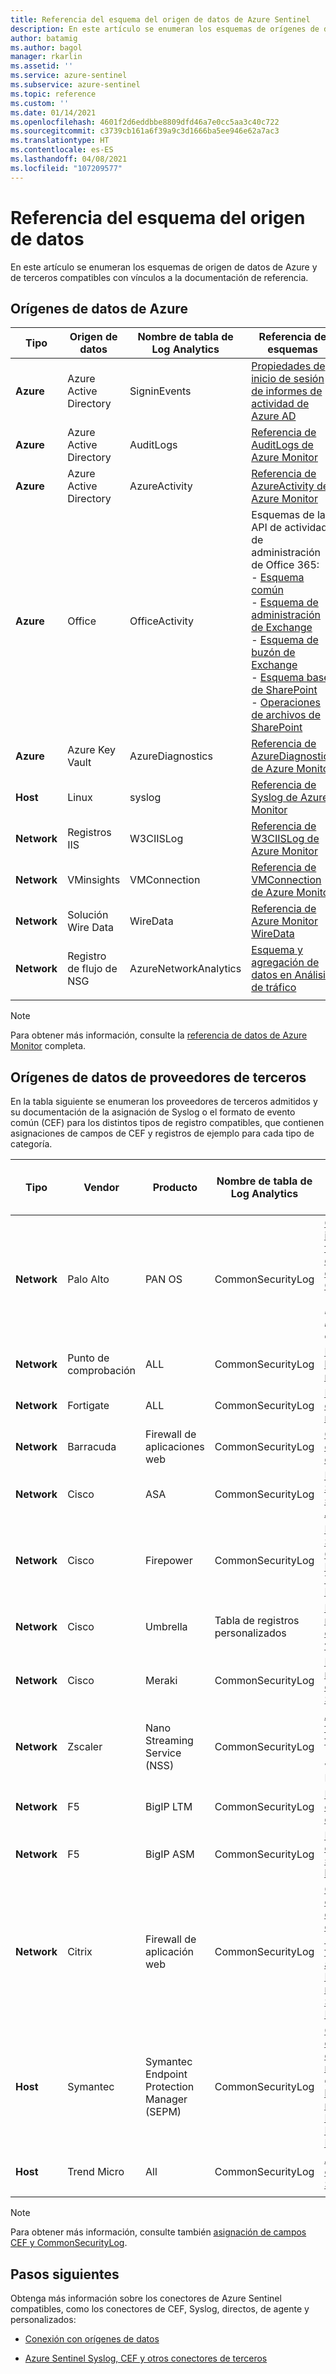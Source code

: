 ```yaml
---
title: Referencia del esquema del origen de datos de Azure Sentinel
description: En este artículo se enumeran los esquemas de orígenes de datos de Azure y de terceros compatibles con Azure Sentinel, con vínculos a la documentación de referencia.
author: batamig
ms.author: bagol
manager: rkarlin
ms.assetid: ''
ms.service: azure-sentinel
ms.subservice: azure-sentinel
ms.topic: reference
ms.custom: ''
ms.date: 01/14/2021
ms.openlocfilehash: 4601f2d6eddbbe8809dfd46a7e0cc5aa3c40c722
ms.sourcegitcommit: c3739cb161a6f39a9c3d1666ba5ee946e62a7ac3
ms.translationtype: HT
ms.contentlocale: es-ES
ms.lasthandoff: 04/08/2021
ms.locfileid: "107209577"
---
```

# <a name="data-source-schema-reference"></a>Referencia del esquema del origen de datos

En este artículo se enumeran los esquemas de origen de datos de Azure y de terceros compatibles con vínculos a la documentación de referencia.

## <a name="azure-data-sources"></a>Orígenes de datos de Azure

| Tipo                             | Origen de datos             | Nombre de tabla de Log Analytics | Referencia de esquemas |
| -------------------------------- | ---------------------- | ---------------------- | ---------------- |
| **Azure**                            | Azure Active Directory | SigninEvents           | [Propiedades de inicio de sesión de informes de actividad de Azure AD](/graph/api/resources/signin#properties) |
| **Azure**                            | Azure Active Directory | AuditLogs              | [Referencia de AuditLogs de Azure Monitor](/azure/azure-monitor/reference/tables/auditlogs) |
| **Azure**                            | Azure Active Directory | AzureActivity          | [Referencia de AzureActivity de Azure Monitor](/azure/azure-monitor/reference/tables/azureactivity) |
| **Azure**                            | Office                 | OfficeActivity         | Esquemas de la API de actividad de administración de Office 365: <br>- [Esquema común ](/office/office-365-management-api/office-365-management-activity-api-schema#common-schema)   <br>- [Esquema de administración de Exchange ](/office/office-365-management-api/office-365-management-activity-api-schema#exchange-admin-schema) <br>- [Esquema de buzón de Exchange](/office/office-365-management-api/office-365-management-activity-api-schema#exchange-mailbox-schema)  <br>- [Esquema base de SharePoint](/office/office-365-management-api/office-365-management-activity-api-schema#sharepoint-base-schema)   <br>- [Operaciones de archivos de SharePoint](/office/office-365-management-api/office-365-management-activity-api-schema#sharepoint-file-operations) |
| **Azure**                            | Azure Key Vault         | AzureDiagnostics       | [Referencia de AzureDiagnostics de Azure Monitor](/azure/azure-monitor/reference/tables/azurediagnostics) |
| **Host**                             | Linux                  | syslog                 | [Referencia de Syslog de Azure Monitor](/azure/azure-monitor/reference/tables/syslog) |
| **Network**                          | Registros IIS               | W3CIISLog              | [Referencia de W3CIISLog de Azure Monitor](/azure/azure-monitor/reference/tables/w3ciislog) |
| **Network**                          | VMinsights             | VMConnection           | [Referencia de VMConnection de Azure Monitor](/azure/azure-monitor/reference/tables/vmconnection) |
| **Network**                          | Solución Wire Data     | WireData               | [Referencia de Azure Monitor WireData](/azure/azure-monitor/reference/tables/wiredata) |
| **Network**                          | Registro de flujo de NSG          | AzureNetworkAnalytics  | [Esquema y agregación de datos en Análisis de tráfico](../network-watcher/traffic-analytics-schema.md) |
| | | | |

> [!NOTE]
> Para obtener más información, consulte la [referencia de datos de Azure Monitor](/azure/azure-monitor/reference/) completa.
>
## <a name="3rd-party-vendor-data-sources"></a>Orígenes de datos de proveedores de terceros

En la tabla siguiente se enumeran los proveedores de terceros admitidos y su documentación de la asignación de Syslog o el formato de evento común (CEF) para los distintos tipos de registro compatibles, que contienen asignaciones de campos de CEF y registros de ejemplo para cada tipo de categoría.

| Tipo |    Vendor |    Producto | Nombre de tabla de Log Analytics | Referencia de asignación de campos de CEF  |
| ----- | ----- | ----- | ----- |----- |
| **Network** | Palo Alto   | PAN OS    | CommonSecurityLog |   [Guía de integración de formato de evento común de PAN-OS 9.0](https://docs.paloaltonetworks.com/content/dam/techdocs/en_US/pdf/cef/pan-os-90-cef-configuration-guide.pdf) (busque  *Formatos de registro de estilo CEF*) |
| **Network** | Punto de comprobación  |ALL   | CommonSecurityLog | [Descripción de los campos de registro](https://supportcenter.checkpoint.com/supportcenter/portal?eventSubmit_doGoviewsolutiondetails=&solutionid=sk109795)       |
| **Network** | Fortigate   | ALL   | CommonSecurityLog | [Estructura del esquema de registro](https://docs.fortinet.com/document/fortigate/6.2.3/fortios-log-message-reference/738142/log-schema-structure)         |
| **Network** | Barracuda | Firewall de aplicaciones web |  CommonSecurityLog   | [Configuración de Syslog y otros registros](https://campus.barracuda.com/product/webapplicationfirewall/doc/4259935/how-to-configure-syslog-and-other-logs/)  |
| **Network** | Cisco | ASA | CommonSecurityLog | [Mensajes de Syslog de la serie Cisco ASA](https://www.cisco.com/c/en/us/td/docs/security/asa/syslog/b_syslog/about.html)    |
| **Network** | Cisco | Firepower   | CommonSecurityLog | [Mensajes de Syslog de Cisco Firepower Threat Defense](https://www.cisco.com/c/en/us/td/docs/security/firepower/Syslogs/b_fptd_syslog_guide.html)    |
| **Network** | Cisco   | Umbrella  | Tabla de registros personalizados  | [Formatos de registro y control de versiones](https://docs.umbrella.com/deployment-umbrella/docs/log-formats-and-versioning)   |
| **Network**   | Cisco | Meraki    | CommonSecurityLog |   [Ejemplos de registro y tipos de eventos de Syslog](https://documentation.meraki.com/zGeneral_Administration/Monitoring_and_Reporting/Syslog_Event_Types_and_Log_Samples)    |
| **Network**   | Zscaler | Nano Streaming Service (NSS)|   CommonSecurityLog | [Aplicación de formato a las fuentes NSS](https://help.zscaler.com/zia/documentation-knowledgebase/analytics/nss/nss-feeds/formatting-nss-feeds) (solo registros web, firewall, DNS y túnel) |
| **Network**   |F5 | BigIP LTM|    CommonSecurityLog|  [Mensajes de eventos y tipos de ataque](https://techdocs.f5.com/kb/en-us/products/big-ip_ltm/manuals/product/bigip-external-monitoring-implementations-13-0-0/15.html)  |
| **Network** | F5  | BigIP ASM|    CommonSecurityLog|  [Registro de eventos de seguridad de la aplicación](https://techdocs.f5.com/kb/en-us/products/big-ip_asm/manuals/product/asm-implementations-13-1-0/14.html)                                                           |
| **Network** | Citrix  |Firewall de aplicación web   | CommonSecurityLog|    [Compatibilidad con el registro de formato de evento común (CEF) en el firewall de aplicación](https://support.citrix.com/article/CTX136146) <br>  [Referencia de mensajes de Syslog de NetScaler 12.0](https://developer-docs.citrix.com/projects/netscaler-syslog-message-reference/en/12.0/)   |
|**Host** |Symantec | Symantec Endpoint Protection Manager (SEPM) | CommonSecurityLog|[Configuración del registro externo y los niveles de gravedad de los eventos de registro para Endpoint Protection Manager](https://support.symantec.com/us/en/article.tech171741.html)|
|**Host** |Trend Micro |All |CommonSecurityLog | [Asignación de contenido de Syslog: CEF](https://docs.trendmicro.com/en-us/enterprise/control-manager-70/appendices/syslog-mapping-cef.aspx) |
| | | | | |

> [!NOTE]
> Para obtener más información, consulte también [asignación de campos CEF y CommonSecurityLog](cef-name-mapping.md).
> 
## <a name="next-steps"></a>Pasos siguientes

Obtenga más información sobre los conectores de Azure Sentinel compatibles, como los conectores de CEF, Syslog, directos, de agente y personalizados:

- [Conexión con orígenes de datos](connect-data-sources.md)

- [Azure Sentinel Syslog, CEF y otros conectores de terceros](https://techcommunity.microsoft.com/t5/azure-sentinel/azure-sentinel-syslog-cef-and-other-3rd-party-connectors-grand/ba-p/803891)
